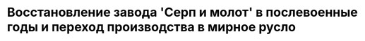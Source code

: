 ---
title: "Восстановление завода 'Серп и молот' в послевоенные годы и переход производства в мирное русло"
js: "/js"
css: "/css/base.css"
draft: false
description: "Процесс восстановления был непростым, поскольку не только металлургические заводы, но и вся экономика была переориентирована на военные цели. Возвращение завода 'Серп и молот' к мирному производству плавно вылилось в новую реконструкцию"
partial: "chapter_5.html"
type: "static"
order: 5
---